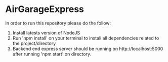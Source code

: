 # AirGarageExpress

In order to run this repository please do the follow:

1. Install latests version of NodeJS
2. Run 'npm install' on your terminal to install all dependencies related to the project/directory
3. Backend end express server should be running on http://localhost:5000 after running 'npm start' on directory. 
